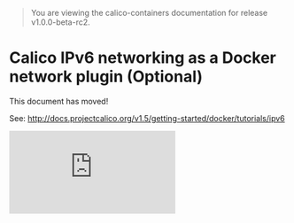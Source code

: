 > You are viewing the calico-containers documentation for release v1.0.0-beta-rc2.

# Calico IPv6 networking as a Docker network plugin (Optional)

This document has moved!

See: http://docs.projectcalico.org/v1.5/getting-started/docker/tutorials/ipv6

[![Analytics](https://calico-ga-beacon.appspot.com/UA-52125893-3/calico-containers/docs/calico-with-docker/docker-network-plugin/IPv6.md?pixel)](https://github.com/igrigorik/ga-beacon)
